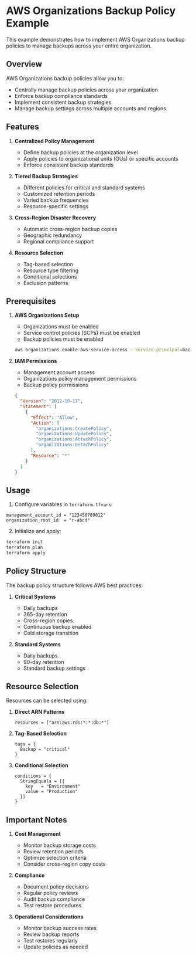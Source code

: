 # AWS Organizations Backup Policy Example

This example demonstrates how to implement AWS Organizations backup policies to manage backups across your entire organization.

## Overview

AWS Organizations backup policies allow you to:
- Centrally manage backup policies across your organization
- Enforce backup compliance standards
- Implement consistent backup strategies
- Manage backup settings across multiple accounts and regions

## Features

1. **Centralized Policy Management**
   - Define backup policies at the organization level
   - Apply policies to organizational units (OUs) or specific accounts
   - Enforce consistent backup standards

2. **Tiered Backup Strategies**
   - Different policies for critical and standard systems
   - Customized retention periods
   - Varied backup frequencies
   - Resource-specific settings

3. **Cross-Region Disaster Recovery**
   - Automatic cross-region backup copies
   - Geographic redundancy
   - Regional compliance support

4. **Resource Selection**
   - Tag-based selection
   - Resource type filtering
   - Conditional selections
   - Exclusion patterns

## Prerequisites

1. **AWS Organizations Setup**
   - Organizations must be enabled
   - Service control policies (SCPs) must be enabled
   - Backup policies must be enabled
   ```bash
   aws organizations enable-aws-service-access --service-principal=backup.amazonaws.com
   ```

2. **IAM Permissions**
   - Management account access
   - Organizations policy management permissions
   - Backup policy permissions
   ```json
   {
     "Version": "2012-10-17",
     "Statement": [
       {
         "Effect": "Allow",
         "Action": [
           "organizations:CreatePolicy",
           "organizations:UpdatePolicy",
           "organizations:AttachPolicy",
           "organizations:DetachPolicy"
         ],
         "Resource": "*"
       }
     ]
   }
   ```

## Usage

1. Configure variables in `terraform.tfvars`:
```hcl
management_account_id = "123456789012"
organization_root_id  = "r-abcd"
```

2. Initialize and apply:
```bash
terraform init
terraform plan
terraform apply
```

## Policy Structure

The backup policy structure follows AWS best practices:

1. **Critical Systems**
   - Daily backups
   - 365-day retention
   - Cross-region copies
   - Continuous backup enabled
   - Cold storage transition

2. **Standard Systems**
   - Daily backups
   - 90-day retention
   - Standard backup settings

## Resource Selection

Resources can be selected using:
1. **Direct ARN Patterns**
   ```hcl
   resources = ["arn:aws:rds:*:*:db:*"]
   ```

2. **Tag-Based Selection**
   ```hcl
   tags = {
     Backup = "critical"
   }
   ```

3. **Conditional Selection**
   ```hcl
   conditions = {
     StringEquals = [{
       key   = "Environment"
       value = "Production"
     }]
   }
   ```

## Important Notes

1. **Cost Management**
   - Monitor backup storage costs
   - Review retention periods
   - Optimize selection criteria
   - Consider cross-region copy costs

2. **Compliance**
   - Document policy decisions
   - Regular policy reviews
   - Audit backup compliance
   - Test restore procedures

3. **Operational Considerations**
   - Monitor backup success rates
   - Review backup reports
   - Test restores regularly
   - Update policies as needed
